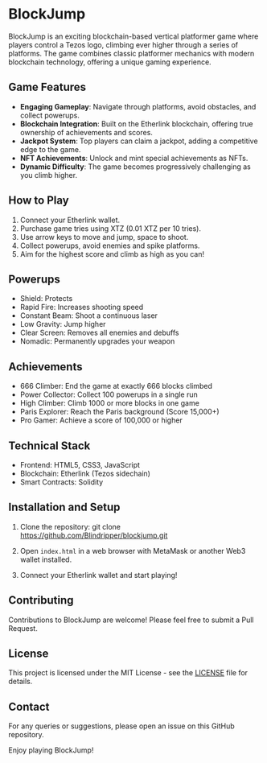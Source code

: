 # BlockJump

BlockJump is an exciting blockchain-based vertical platformer game where players control a Tezos logo, climbing ever higher through a series of platforms. The game combines classic platformer mechanics with modern blockchain technology, offering a unique gaming experience.

## Game Features

- **Engaging Gameplay**: Navigate through platforms, avoid obstacles, and collect powerups.
- **Blockchain Integration**: Built on the Etherlink blockchain, offering true ownership of achievements and scores.
- **Jackpot System**: Top players can claim a jackpot, adding a competitive edge to the game.
- **NFT Achievements**: Unlock and mint special achievements as NFTs.
- **Dynamic Difficulty**: The game becomes progressively challenging as you climb higher.

## How to Play

1. Connect your Etherlink wallet.
2. Purchase game tries using XTZ (0.01 XTZ per 10 tries).
3. Use arrow keys to move and jump, space to shoot.
4. Collect powerups, avoid enemies and spike platforms.
5. Aim for the highest score and climb as high as you can!

## Powerups

- Shield: Protects 
- Rapid Fire: Increases shooting speed
- Constant Beam: Shoot a continuous laser
- Low Gravity: Jump higher
- Clear Screen: Removes all enemies and debuffs
- Nomadic: Permanently upgrades your weapon

## Achievements

- 666 Climber: End the game at exactly 666 blocks climbed
- Power Collector: Collect 100 powerups in a single run
- High Climber: Climb 1000 or more blocks in one game
- Paris Explorer: Reach the Paris background (Score 15,000+)
- Pro Gamer: Achieve a score of 100,000 or higher

## Technical Stack

- Frontend: HTML5, CSS3, JavaScript
- Blockchain: Etherlink (Tezos sidechain)
- Smart Contracts: Solidity

## Installation and Setup

1. Clone the repository:
git clone https://github.com/Blindripper/blockjump.git

2. Open `index.html` in a web browser with MetaMask or another Web3 wallet installed.

3. Connect your Etherlink wallet and start playing!

## Contributing

Contributions to BlockJump are welcome! Please feel free to submit a Pull Request.

## License

This project is licensed under the MIT License - see the [LICENSE](LICENSE) file for details.

## Contact

For any queries or suggestions, please open an issue on this GitHub repository.

Enjoy playing BlockJump!

